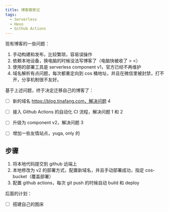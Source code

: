 ```yaml
---
title: 博客搬家记
tags:
  - Serverless
  - Hexo
  - Github Actions
---
```


现有博客的一些问题：
1. 手动构建和发布，比较繁琐，容易误操作
2. 依赖本地设备，换电脑的时候没法写博客了（电脑快被收了 > <）
3. 使用的部署工具是 serverless component v1，官方已经不再维护
4. 域名解析有点问题，每次都重定向到 cos 桶地址，并且在微信里被封禁，打不开，分享机制很不友好。

基于上述问题，终于决定迁移自己的博客了：
- [ ] 新的域名
https://blog.tinafang.com，解决问题 4
- [ ] 接入 Github Actions 的自动化 CI 流程，解决问题 1 和 2
- [ ] 升级为 component v2，解决问题 3
- [ ] 增加一些友情站点，yuga, only 的


## 步骤

1. 将本地代码提交到 github 远端上
2. 本地修改为 v2 的部署方式，配置新域名，并且手动部署成功，指定 cos-bucket（覆盖部署）
3. 配置 github actions，每次 git push 的时候自动 build 和 deploy


后面的计划：
- [ ] 搭建自己的图床
